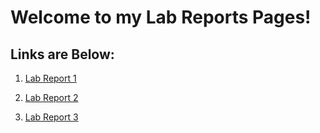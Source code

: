 # Welcome to my Lab Reports Pages!

## Links are Below: 


1. [Lab Report 1](https://evanykauh.github.io/cse15l-lab-reoprts/LabReport1)

2. [Lab Report 2](https://evanykauh.github.io/cse15l-lab-reoprts/LabReport2)

3. [Lab Report 3](https://evanykauh.github.io/cse15l-lab-reoprts/lab-report-3-week-6)

